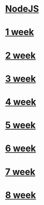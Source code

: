 # [NodeJS](https://github.com/ToMikhail/andersen/blob/main/NodeJS.md)
# [1 week](https://github.com/ToMikhail/andersen/blob/main/1week.md)
# [2 week](https://github.com/ToMikhail/andersen/blob/main/2week.md)
# [3 week](https://github.com/ToMikhail/andersen/blob/main/3week.md)
# [4 week](https://github.com/ToMikhail/andersen/blob/main/4week.md)
# [5 week](https://github.com/ToMikhail/andersen/blob/main/5week.md)
# [6 week](https://github.com/ToMikhail/andersen/blob/main/6week.md)
# [7 week](https://github.com/ToMikhail/andersen/blob/main/7week.md)
# [8 week](https://github.com/ToMikhail/andersen/blob/main/8week.md)
